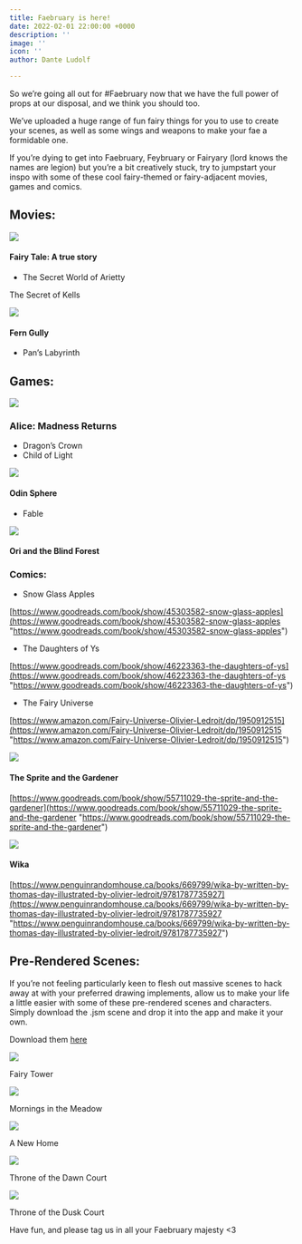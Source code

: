 ```yaml
---
title: Faebruary is here!
date: 2022-02-01 22:00:00 +0000
description: ''
image: ''
icon: ''
author: Dante Ludolf

---
```

So we’re going all out for #Faebruary now that we have the full power of props at our disposal, and we think you should too.

We’ve uploaded a huge range of fun fairy things for you to use to create your scenes, as well as some wings and weapons to make your fae a formidable one.

If you’re dying to get into Faebruary, Feybruary or Fairyary (lord knows the names are legion) but you’re a bit creatively stuck, try to jumpstart your inspo with some of these cool fairy-themed or fairy-adjacent movies, games and comics.

## Movies:

![](/uploads/faebruary-7.png)

#### Fairy Tale: A true story

* The Secret World of Arietty

The Secret of Kells

![](/uploads/faebruary-4.png)

#### Fern Gully

* Pan’s Labyrinth

## Games:

![](/uploads/faebruary-5.png)

### Alice: Madness Returns

* Dragon’s Crown
* Child of Light

![](/uploads/faebruary-3.png)

#### Odin Sphere

* Fable

![](/uploads/faebruary-6.png)

#### Ori and the Blind Forest

### Comics:

* Snow Glass Apples

[https://www.goodreads.com/book/show/45303582-snow-glass-apples](https://www.goodreads.com/book/show/45303582-snow-glass-apples "https://www.goodreads.com/book/show/45303582-snow-glass-apples")

* The Daughters of Ys

[https://www.goodreads.com/book/show/46223363-the-daughters-of-ys](https://www.goodreads.com/book/show/46223363-the-daughters-of-ys "https://www.goodreads.com/book/show/46223363-the-daughters-of-ys")

* The Fairy Universe

[https://www.amazon.com/Fairy-Universe-Olivier-Ledroit/dp/1950912515](https://www.amazon.com/Fairy-Universe-Olivier-Ledroit/dp/1950912515 "https://www.amazon.com/Fairy-Universe-Olivier-Ledroit/dp/1950912515")

![](/uploads/faebruary-2.png)

#### The Sprite and the Gardener

[https://www.goodreads.com/book/show/55711029-the-sprite-and-the-gardener](https://www.goodreads.com/book/show/55711029-the-sprite-and-the-gardener "https://www.goodreads.com/book/show/55711029-the-sprite-and-the-gardener")

![](/uploads/faebruary-1.png)

#### Wika

[https://www.penguinrandomhouse.ca/books/669799/wika-by-written-by-thomas-day-illustrated-by-olivier-ledroit/9781787735927](https://www.penguinrandomhouse.ca/books/669799/wika-by-written-by-thomas-day-illustrated-by-olivier-ledroit/9781787735927 "https://www.penguinrandomhouse.ca/books/669799/wika-by-written-by-thomas-day-illustrated-by-olivier-ledroit/9781787735927")

## Pre-Rendered Scenes:

If you’re not feeling particularly keen to flesh out massive scenes to hack away at with your preferred drawing implements, allow us to make your life a little easier with some of these pre-rendered scenes and characters. Simply download the .jsm scene and drop it into the app and make it your own.

Download them [here](https://drive.google.com/drive/folders/15EsvdeyvXJUwMDNqmfwljXoqbdkcEshG?usp=sharing)

![](/uploads/faebruary-14.png)

Fairy Tower

![](/uploads/faebruary-8.png)

Mornings in the Meadow

![](/uploads/faebruary-13.png)

A New Home

![](/uploads/faebruary-12.png)

Throne of the Dawn Court

![](/uploads/faebruary-9.png)

Throne of the Dusk Court

Have fun, and please tag us in all your Faebruary majesty <3